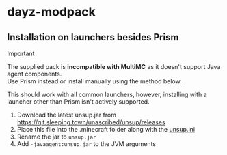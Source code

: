 # dayz-modpack

## Installation on launchers besides Prism

> [!IMPORTANT]  
> The supplied pack is **incompatible with MultiMC** as it doesn't support Java agent components.  
> Use Prism instead or install manually using the method below.

This should work with all common launchers, however, installing with a launcher other than Prism isn't actively supported.  

1) Download the latest unsup.jar from https://git.sleeping.town/unascribed/unsup/releases
2) Place this file into the .minecraft folder along with the [unsup.ini](include/unsup.ini)
3) Rename the jar to `unsup.jar`
4) Add `-javaagent:unsup.jar` to the JVM arguments


